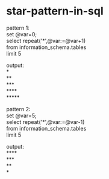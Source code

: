 # star-pattern-in-sql
pattern 1: <br>
set @var=0;<br>
select repeat('*',@var:=@var+1)<br>
from information_schema.tables<br>
limit 5


output:<br>
*<br>
**<br>
***<br>
****<br>
*****<br>

pattern 2:<br>
set @var=5;<br>
select repeat('*',@var:=@var-1)<br>
from information_schema.tables<br>
limit 5<br>

output:<br>
****<br>
***<br>
**<br>
*

